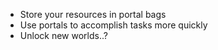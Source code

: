 * Store your resources in portal bags
* Use portals to accomplish tasks more quickly
* Unlock new worlds..?